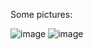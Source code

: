 Some pictures:

![image](https://github.com/user-attachments/assets/e01f3855-1895-4909-bdb4-6c7c80272ea6)
![image](https://github.com/user-attachments/assets/02d88480-5295-43e7-88a5-d1adeeea44e6)
